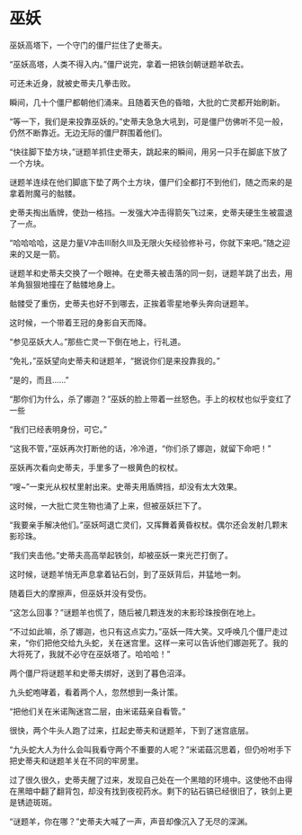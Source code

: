 # 巫妖
巫妖高塔下，一个守门的僵尸拦住了史蒂夫。

“巫妖高塔，人类不得入内。”僵尸说完，拿着一把铁剑朝谜题羊砍去。

可还未近身，就被史蒂夫几拳击败。

瞬间，几十个僵尸都朝他们涌来。且随着天色的昏暗，大批的亡灵都开始刷新。
  
“等一下，我们是来投靠巫妖的。”史蒂夫急急大吼到，可是僵尸仿佛听不见一般，仍然不断靠近。无边无际的僵尸群围着他们。

“快往脚下垫方块，”谜题羊抓住史蒂夫，跳起来的瞬间，用另一只手在脚底下放了一个方块。

谜题羊连续在他们脚底下垫了两个土方块，僵尸们全都打不到他们，随之而来的是拿着附魔弓的骷髅。

史蒂夫掏出盾牌，使劲一格挡。一发强大冲击得箭矢飞过来，史蒂夫硬生生被震退了一点。

“哈哈哈哈，这是力量Ⅴ冲击Ⅲ耐久Ⅲ及无限火矢经验修补弓，你就下来吧。”随之迎来的又是一箭。

谜题羊和史蒂夫交换了一个眼神。在史蒂夫被击落的同一刻，谜题羊跳了出去，用羊角狠狠地撞在了骷髅地身上。

骷髅受了重伤，史蒂夫也好不到哪去，正挨着零星地拳头奔向谜题羊。

这时候，一个带着王冠的身影自天而降。

“参见巫妖大人。”那些亡灵一下倒在地上，行礼道。

“免礼，”巫妖望向史蒂夫和谜题羊，“据说你们是来投靠我的。”

“是的，而且......”

“那你们为什么，杀了娜迦？”巫妖的脸上带着一丝怒色。手上的权杖也似乎变红了一些

“我们已经表明身份，可它。”

“这我不管，”巫妖再次打断他的话，冷冷道，“你们杀了娜迦，就留下命吧！”

巫妖再次看向史蒂夫，手里多了一根黄色的权杖。

“嗖~”一束光从权杖里射出来。史蒂夫用盾牌挡，却没有太大效果。

这时候，一大批亡灵生物也涌了上来，但被巫妖拦下了。

“我要亲手解决他们。”巫妖呵退亡灵们，又挥舞着黄昏权杖。偶尔还会发射几颗末影珍珠。

“我们夹击他。”史蒂夫高高举起铁剑，却被巫妖一束光芒打倒了。

这时候，谜题羊悄无声息拿着钻石剑，到了巫妖背后，并猛地一刺。

随着巨大的摩擦声，但巫妖并没有受伤。

“这怎么回事？”谜题羊也慌了，随后被几颗连发的末影珍珠按倒在地上。

“不过如此嘛，杀了娜迦，也只有这点实力。”巫妖一阵大笑。又呼唤几个僵尸走过来，“你们把他交给九头蛇，关在迷宫里。这样一来可以告诉他们娜迦死了。我的大将死了，我就不必守在巫妖塔了。哈哈哈！”

两个僵尸将谜题羊和史蒂夫绑好，送到了暮色沼泽。

九头蛇咆哮着，看着两个人，忽然想到一条计策。

“把他们关在米诺陶迷宫二层，由米诺菇亲自看管。”

很快，两个牛头人跑了过来，扛起史蒂夫和谜题羊，下到了迷宫底层。

“九头蛇大人为什么会叫我看守两个不重要的人呢？”米诺菇沉思着，但仍吩咐手下把史蒂夫和谜题羊关在不同的牢房里。

过了很久很久，史蒂夫醒了过来，发现自己处在一个黑暗的环境中。这使他不由得在黑暗中翻了翻背包，却没有找到夜视药水。剩下的钻石镐已经很旧了，铁剑上更是锈迹斑斑。

“谜题羊，你在哪？”史蒂夫大喊了一声，声音却像沉入了无尽的深渊。
 
